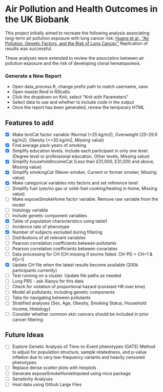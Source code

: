 # Air Pollution and Health Outcomes in the UK Biobank
This project initially aimed to recreate the following analysis associating long-term air pollution exposure with lung cancer risk: 
[Huang et al., “Air Pollution, Genetic Factors, and the Risk of Lung Cancer.”](https://www.atsjournals.org/doi/10.1164/rccm.202011-4063OC)
Replication of results was successful. 

These analyses were extended to review the association between air pollution exposure and the risk of developing clonal hematopoiesis.

### Generate a New Report
- Open data_process.R, change prefix path to match username, save
- Open master.Rmd in RStudio
- Click the dropdown on Knit, select "Knit with Parameters"
- Select data to use and whether to include code in the output
- Once the report has been generated, review the temporary HTML

## Features to add
- [x] Make bmiCat factor variable (Normal (<25 kg/m2), Overweight (25–29.9 kg/m2), Obesity (>=30 kg/m2, Missing value)
- [x] Find average pack-years of smoking
- [x] Simplify education levels. Include each participant in only one level. (Degree level or professional education, Other levels, Missing value)
- [x] Simplify householdIncomeCat (Less than £31,000, £31,000 and above, Missing value)
- [x] Simplify smokingCat (Never-smoker, Current or former smoker, Missing value)
- [x] Make categorical variables into factors and set reference level
- [ ] Simplify fuel (yes/no gas or solid-fuel cooking/heating in home, Missing value)
- [ ] Make exposeSmokeHome factor variable. Remove raw variable from the model
- [ ] histology variable
- [ ] Include genetic component variables
- [x] Table of population characteristics using table1
- [ ] Incidence rate of phenotype
- [x] Number of subjects excluded during filtering
- [ ] Distributions of all relevant variables
- [ ] Pearson correlation coefficients between pollutants
- [ ] Pearson correlation coefficients between covariates
- [ ] Data processing for CH (CH missing if exome failed. CH-PD = CH=1 & PD=1)
- [x] Update CH file when the latest results become available (200k participants currently)
- [ ] Test running on a cluster. Update file paths as needed
- [ ] Lung PRS - ask Xiaoyu for this data
- [ ] Check for violation of proportional hazard (constant HR over time)
- [ ] Model all pollutants, including genetic components
- [ ] Tabs for navigating between pollutants
- [ ] Stratified analyses (Sex, Age, Obesity, Smoking Status, Household Income, Histology)
- [ ] Consider whether common skin cancers should be included in prior cancer filtering

## Future Ideas
- [ ] Explore Genetic Analysis of Time-to-Event phenotypes (GATE) Method to adjust for population structure, sample relatedness, and p-value inflation due to very low-frequency variants and heavily censored phenotypes
- [ ] Replace dense scatter plots with hexplots
- [ ] Generate exposeSmokeHomeImputed using mice package
- [ ] Sensitivity Analyses
- [ ] Host data using Github Large Files
